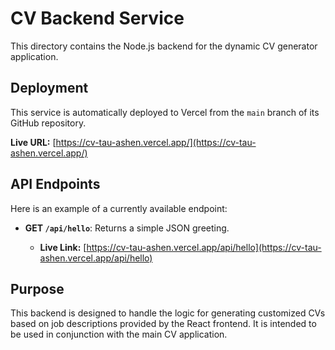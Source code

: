 # CV Backend Service

This directory contains the Node.js backend for the dynamic CV generator application.

## Deployment

This service is automatically deployed to Vercel from the `main` branch of its GitHub repository.

**Live URL:** [https://cv-tau-ashen.vercel.app/](https://cv-tau-ashen.vercel.app/)

## API Endpoints

Here is an example of a currently available endpoint:

*   **GET `/api/hello`**: Returns a simple JSON greeting.

    *   **Live Link:** [https://cv-tau-ashen.vercel.app/api/hello](https://cv-tau-ashen.vercel.app/api/hello)

## Purpose

This backend is designed to handle the logic for generating customized CVs based on job descriptions provided by the React frontend. It is intended to be used in conjunction with the main CV application.

